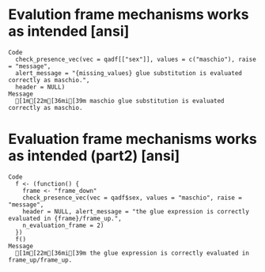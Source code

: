 # Evalution frame mechanisms works as intended [ansi]

    Code
      check_presence_vec(vec = qadf[["sex"]], values = c("maschio"), raise = "message",
      alert_message = "{missing_values} glue substitution is evaluated correctly as maschio.",
      header = NULL)
    Message
      [1m[22m[36mi[39m maschio glue substitution is evaluated correctly as maschio.

# Evaluation frame mechanisms works as intended (part2) [ansi]

    Code
      f <- (function() {
        frame <- "frame_down"
        check_presence_vec(vec = qadf$sex, values = "maschio", raise = "message",
        header = NULL, alert_message = "the glue expression is correctly evaluated in {frame}/frame_up.",
        n_evaluation_frame = 2)
      })
      f()
    Message
      [1m[22m[36mi[39m the glue expression is correctly evaluated in frame_up/frame_up.

